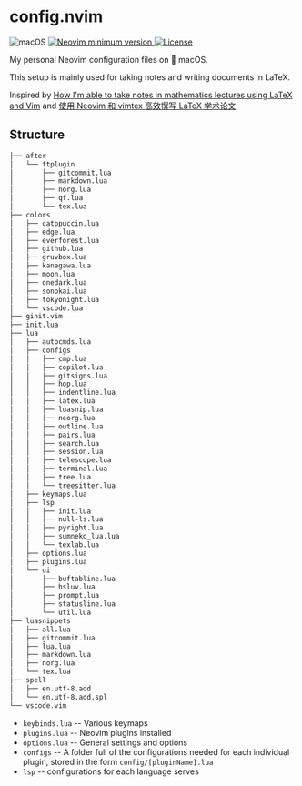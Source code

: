 # config.nvim

<p>
    <a>
        <img alt="macOS" src="https://img.shields.io/badge/macOS-%23.svg?style=flat-square&logo=apple&color=000000&logoColor=white" />
    </a>
    <a href="https://github.com/neovim/neovim/releases/tag/nightly">
        <img src="https://img.shields.io/badge/Neovim-0.7-blueviolet.svg?style=flat-square&logo=Neovim&logoColor=green" alt="Neovim minimum version"/>
    </a>
    <a href="https://github.com/jdhao/nvim-config/blob/master/LICENSE">
        <img src="https://img.shields.io/github/license/mathjiajia/config.nvim?style=flat-square&logo=GNU&label=License" alt="License"/>
    </a>
</p>

My personal Neovim configuration files on &#63743; macOS.

This setup is mainly used for taking notes and writing documents in LaTeX.

Inspired by [How I'm able to take notes in mathematics lectures using LaTeX and Vim](https://castel.dev/post/lecture-notes-1/)
and [使用 Neovim 和 vimtex 高效撰写 LaTeX 学术论文](https://sspai.com/post/64080)

## Structure

```txt
├── after
│   └── ftplugin
│       ├── gitcommit.lua
│       ├── markdown.lua
│       ├── norg.lua
│       ├── qf.lua
│       └── tex.lua
├── colors
│   ├── catppuccin.lua
│   ├── edge.lua
│   ├── everforest.lua
│   ├── github.lua
│   ├── gruvbox.lua
│   ├── kanagawa.lua
│   ├── moon.lua
│   ├── onedark.lua
│   ├── sonokai.lua
│   ├── tokyonight.lua
│   └── vscode.lua
├── ginit.vim
├── init.lua
├── lua
│   ├── autocmds.lua
│   ├── configs
│   │   ├── cmp.lua
│   │   ├── copilot.lua
│   │   ├── gitsigns.lua
│   │   ├── hop.lua
│   │   ├── indentline.lua
│   │   ├── latex.lua
│   │   ├── luasnip.lua
│   │   ├── neorg.lua
│   │   ├── outline.lua
│   │   ├── pairs.lua
│   │   ├── search.lua
│   │   ├── session.lua
│   │   ├── telescope.lua
│   │   ├── terminal.lua
│   │   ├── tree.lua
│   │   └── treesitter.lua
│   ├── keymaps.lua
│   ├── lsp
│   │   ├── init.lua
│   │   ├── null-ls.lua
│   │   ├── pyright.lua
│   │   ├── sumneko_lua.lua
│   │   └── texlab.lua
│   ├── options.lua
│   ├── plugins.lua
│   └── ui
│       ├── buftabline.lua
│       ├── hsluv.lua
│       ├── prompt.lua
│       ├── statusline.lua
│       └── util.lua
├── luasnippets
│   ├── all.lua
│   ├── gitcommit.lua
│   ├── lua.lua
│   ├── markdown.lua
│   ├── norg.lua
│   └── tex.lua
├── spell
│   ├── en.utf-8.add
│   └── en.utf-8.add.spl
└── vscode.vim
```

- `keybinds.lua` -- Various keymaps
- `plugins.lua` -- Neovim plugins installed
- `options.lua` -- General settings and options
- `configs` -- A folder full of the configurations needed for each individual plugin,
  stored in the form `config/[pluginName].lua`
- `lsp` -- configurations for each language serves
